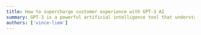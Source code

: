 ```yaml
---
title: How to supercharge customer experience with GPT-3 AI
summary: GPT-3 is a powerful artificial intelligence tool that understands natural language. You can create surprisingly customised personalised landing pages for each visitor. With the right data, you can use GPT-3 to make customer experience improvements on your website or web application. In this talk, which is created by GPT-3, I will show you how your websites can be personalized to your visitors by passing user meta data to GPT-3 and get recommendations.
authors: ['vince-liem']
---
```

